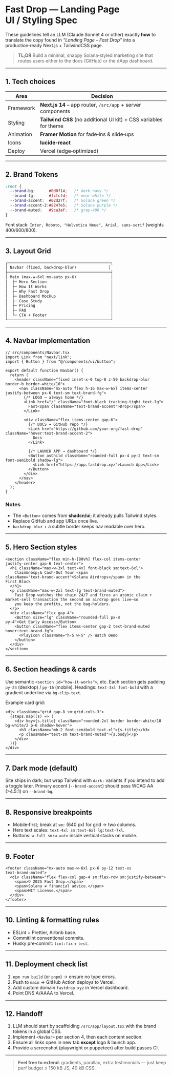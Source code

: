 # Fast Drop — Landing Page UI / Styling Spec

These guidelines tell an LLM (Claude Sonnet 4 or other) exactly **how** to translate the copy found in *“Landing Page – Fast Drop”* into a production‑ready Next.js + TailwindCSS page.

> **TL;DR** Build a minimal, snappy Solana‑styled marketing site that routes users either to the docs (GitHub) or the dApp dashboard.

---

## 1. Tech choices

| Area      | Decision                                                          |
| --------- | ----------------------------------------------------------------- |
| Framework | **Next.js 14** – app router, `/src/app` + server components       |
| Styling   | **Tailwind CSS** (no additional UI kit) + CSS variables for theme |
| Animation | **Framer Motion** for fade‑ins & slide‑ups                        |
| Icons     | **lucide‑react**                                                  |
| Deploy    | Vercel (edge‑optimized)                                           |

---

## 2. Brand Tokens

```css
:root {
  --brand‑bg:      #0d0f14;   /* dark navy */
  --brand‑fg:      #fcfcfd;   /* near‑white */
  --brand‑accent:  #02d27f;   /* Solana green */
  --brand‑accent‑2:#8247e5;   /* Solana purple */
  --brand‑muted:   #9ca3af;   /* gray‑400 */
}
```

Font stack: `Inter, Roboto, "Helvetica Neue", Arial, sans‑serif` (weights 400/600/800).

---

## 3. Layout Grid

```txt
┌─────────────────────────────────────────────┐
│ Navbar (fixed, backdrop‑blur)              │
├─────────────────────────────────────────────┤
│ Main (max‑w‑6xl mx‑auto px‑6)               │
│  ├─ Hero Section                            │
│  ├─ How It Works                            │
│  ├─ Why Fast Drop                           │
│  ├─ Dashboard Mockup                        │
│  ├─ Case Study                              │
│  ├─ Pricing                                 │
│  ├─ FAQ                                     │
│  └─ CTA + Footer                            │
└─────────────────────────────────────────────┘
```

---

## 4. **Navbar** implementation

```tsx
// src/components/Navbar.tsx
import Link from "next/link";
import { Button } from "@/components/ui/button";

export default function Navbar() {
  return (
    <header className="fixed inset‑x‑0 top‑0 z‑50 backdrop‑blur border‑b border‑white/10">
      <nav className="mx‑auto flex h‑16 max‑w‑6xl items‑center justify‑between px‑6 text‑sm text‑brand‑fg">
        {/* LOGO → always home */}
        <Link href="/" className="font‑black tracking‑tight text‑lg">
          Fast<span className="text‑brand‑accent">Drop</span>
        </Link>

        <div className="flex items‑center gap‑6">
          {/* DOCS → GitHub repo */}
          <Link href="https://github.com/your‑org/fast‑drop" className="hover:text‑brand‑accent‑2">
            Docs
          </Link>

          {/* LAUNCH APP → dashboard */}
          <Button asChild className="rounded‑full px‑4 py‑2 text‑sm font‑semibold shadow‑lg">
            <Link href="https://app.fastdrop.xyz">Launch App</Link>
          </Button>
        </div>
      </nav>
    </header>
  );
}
```

### Notes

* The `<Button>` comes from **shadcn/ui**; it already pulls Tailwind styles.
* Replace GitHub and app URLs once live.
* `backdrop‑blur` + a subtle border keeps nav readable over hero.

---

## 5. Hero Section styles

```tsx
<section className="flex min‑h‑[80vh] flex‑col items‑center justify‑center gap‑6 text‑center">
  <h1 className="max‑w‑3xl text‑4xl font‑black sm:text‑6xl">
    Claim&nbsp;& Cash‑Out Your <span className="text‑brand‑accent">Solana Airdrops</span> in the First Block
  </h1>
  <p className="max‑w‑2xl text‑lg text‑brand‑muted">
    Fast Drop watches the chain 24/7 and fires an atomic claim + market‑sell transaction the second an airdrop goes live—so
    you keep the profits, not the bag‑holders.
  </p>
  <div className="flex gap‑4">
    <Button size="lg" className="rounded‑full px‑8 py‑4">Get Early Access</Button>
    <button className="flex items‑center gap‑2 text‑brand‑muted hover:text‑brand‑fg">
      <PlayIcon className="h‑5 w‑5" /> Watch Demo
    </button>
  </div>
</section>
```

---

## 6. Section headings & cards

Use semantic `<section id="how‑it‑works">`, etc. Each section gets padding `py‑24` (desktop) / `py‑16` (mobile). Headings: `text‑3xl font‑bold` with a gradient underline via `bg‑clip‑text`.

Example card grid:

```tsx
<div className="grid gap‑8 sm:grid‑cols‑3">
  {steps.map((s) => (
    <div key={s.title} className="rounded‑2xl border border‑white/10 bg‑white/2 p‑6 shadow‑hover">
      <h3 className="mb‑2 font‑semibold text‑xl">{s.title}</h3>
      <p className="text‑sm text‑brand‑muted">{s.body}</p>
    </div>
  ))}
</div>
```

---

## 7. Dark mode (default)

Site ships in dark; but wrap Tailwind with `dark:` variants if you intend to add a toggle later. Primary accent (`--brand‑accent`) should pass WCAG AA (>4.5:1) on `--brand‑bg`.

---

## 8. Responsive breakpoints

* Mobile‑first; break at `sm:` (640 px) for grid → two columns.
* Hero text scales: `text‑4xl sm:text‑6xl lg:text‑7xl`.
* Buttons: `w‑full sm:w‑auto` inside vertical stacks on mobile.

---

## 9. Footer

```tsx
<footer className="mx‑auto max‑w‑6xl px‑6 py‑12 text‑xs text‑brand‑muted">
  <div className="flex flex‑col gap‑4 sm:flex‑row sm:justify‑between">
    <span>© 2025 Fast Drop.</span>
    <span>Solana ≠ financial advice.</span>
    <span>MIT License.</span>
  </div>
</footer>
```

---

## 10. Linting & formatting rules

* ESLint + Prettier, Airbnb base.
* Commitlint conventional commits.
* Husky pre‑commit: `lint:fix` + `test`.

---

## 11. Deployment check list

1. `npm run build` (or `pnpm`) → ensure no type errors.
2. Push to `main` → GitHub Action deploys to Vercel.
3. Add custom domain `fastdrop.xyz` in Vercel dashboard.
4. Point DNS A/AAAA to Vercel.

---

## 12. Handoff

1. LLM should start by scaffolding `/src/app/layout.tsx` with the brand tokens in a global CSS.
2. Implement `<Navbar>` per section 4, then each content section.
3. Ensure all links open in new tab **except** logo & launch app.
4. Provide a screenshot (playwright or puppeteer) after build passes CI.

---

> **Feel free to extend**: gradients, parallax, extra testimonials — just keep perf budget ≤ 150 kB JS, 40 kB CSS.
